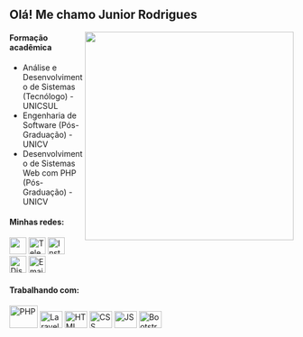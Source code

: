 ## Olá! Me chamo Junior Rodrigues

<img align="right" src="https://i.imgur.com/QhazGND.png" width="370px">

#### Formação acadêmica

* Análise e Desenvolvimento de Sistemas (Tecnólogo) - UNICSUL
* Engenharia de Software (Pós-Graduação) - UNICV
* Desenvolvimento de Sistemas Web com PHP (Pós-Graduação) - UNICV

#### Minhas redes:
<a href="https://github.com/juniorrodriguesazevedo/Contato"><img src="https://i.imgur.com/An0fQHP.png" height="30" width="30"></a>
<a href="https://github.com/juniorrodriguesazevedo/Contato"><img src="https://i.imgur.com/oo7Peve.png" alt="Telegram" height="30" width="30"></a>
<a href="https://github.com/juniorrodriguesazevedo/Contato"><img src="https://i.imgur.com/gHxAJ8h.png" alt="Instagram" height="30" width="30"></a>
<a href="https://github.com/juniorrodriguesazevedo/Contato"><img src="https://i.imgur.com/1DcJ4pA.png" alt="Discord" height="30" width="30"></a>
<a href="https://github.com/juniorrodriguesazevedo/Contato"><img src="https://i.imgur.com/jfura9N.png" alt="Email" height="30" width="30"></a>

#### Trabalhando com:
<div>
<img src="https://icongr.am/devicon/php-original.svg?size=120&color=currentColor" alt="PHP" height="40" width="50">
<img src="https://icongr.am/devicon/laravel-plain.svg?size=120&color=f74408" alt="Laravel" height="30" width="40">
<img src="https://icongr.am/devicon/html5-original.svg?size=120&color=f74408" alt="HTML" height="30" width="40">
<img src="https://icongr.am/devicon/css3-original.svg?size=120&color=f74408" alt="CSS" height="30" width="40">
<img src="https://icongr.am/devicon/javascript-original.svg?size=120&color=f74408" alt="JS" height="30" width="40">
<img src="https://icongr.am/devicon/bootstrap-plain.svg?size=120&color=5642eb" alt="Bootstrap" height="30" width="40">
</div>



